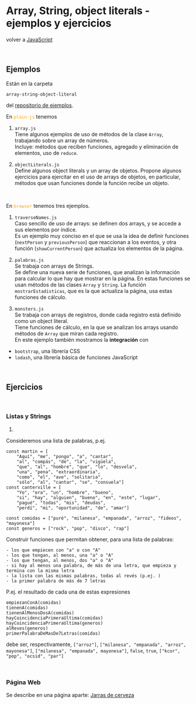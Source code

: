 # Array, String, object literals - ejemplos y ejercicios

volver a [JavaScript](./javascript-intro.md)

<br/>

## Ejemplos
Están en la carpeta 
```
array-string-object-literal
```
del [repositorio de ejemplos](https://github.com/obj2-material/javascript-dom).

En <span style="color: orange">`plain-js`</span> tenemos
1. `array.js`   
  Tiene algunos ejemplos de uso de métodos de la clase `Array`, trabajando sobre un array de números.  
  Incluye: métodos que reciben funciones, agregado y eliminación de elementos, uso de `reduce`.

2. `objectLiterals.js`  
  Define algunos object literals y un array de objetos.
  Propone algunos ejercicios para ejercitar en el uso de arrays de objetos, en particular, métodos que usan funciones donde la función recibe un objeto.

<br/>

En <span style="color: orange">`browser`</span> tenemos tres ejemplos.
1. `traverseNames.js`  
  Caso sencillo de uso de arrays: se definen dos arrays, y se accede a sus elementos por índice.  
  Es un ejemplo muy conciso en el que se usa la idea de definir funciones (`nextPerson` y `previousPerson`) que reaccionan a los eventos, y otra función (`showCurrentPerson`) que actualiza los elementos de la página.

2. `palabras.js`  
  Se trabaja con arrays de Strings.  
  Se define una nueva serie de funciones, que analizan la información para calcular lo que hay que mostrar en la página. 
  En estas funciones se usan métodos de las clases `Array` y `String`.
  La función `mostrarEstadisticas`, que es la que actualiza la página, usa estas funciones de cálculo.

3. `monsters.js`  
  Se trabaja con arrays de registros, donde cada registro está definido como un object literal.  
  Tiene funciones de cálculo, en la que se analizan los arrays usando métodos de `Array` que miran cada registro.  
  En este ejemplo también mostramos la **integración** con 
  - `bootstrap`, una librería CSS
  - `lodash`, una librería básica de funciones JavaScript
  
<br/>

## Ejercicios

<br/>

### Listas y Strings
1. 
  Consideremos una lista de palabras, p.ej.  

```
const martin = [
    "Aquí", "me", "pongo", "a", "cantar", 
    "al", "compás", "de", "la", "vigüela", 
    "que", "al", "hombre", "que", "lo", "desvela", 
    "una", "pena", "extraordinaria", 
    "como", "el", "ave", "solitaria", 
    "sólo", "al", "cantar", "se", "consuela"]
const canterville = [
    "Yo", "era", "un", "hombre", "bueno", 
    "si", "hay", "alguien", "bueno", "en", "este", "lugar", 
    "pagué", "todas", "mis", "deudas", 
    "perdí", "mi", "oportunidad", "de", "amar"]

const comidas = ["puré", "milanesa", "empanada", "arroz", "fideos", "mayonesa"]
const generos = ["rock", "pop", "disco", "rap"]
```

  Construir funciones que permitan obtener, para una lista de palabras:

    - los que empiecen con "a" o con "A"
    - los que tengan, al menos, una "a" o "A"
    - los que tengan, al menos, dos "a" o "A"
    - si hay al menos una palabra, de más de una letra, que empieza y termina con la misma letra
    - la lista con las mismas palabras, todas al revés (p.ej. )
    - la primer palabra de más de 7 letras

  P.ej. el resultado de cada una de estas expresiones  

```
empiezanConA(comidas)
tienenA(comidas)
tienenAlMenosDosA(comidas)
hayCoincidenciaPrimeraUltima(comidas)
hayCoincidenciaPrimeraUltima(generos)
alReves(generos)
primerPalabraDeMasDe7Letras(comidas)
```
  
  debe ser, respectivamente,
  `["arroz"]`,
  `["milanesa", "empanada", "arroz", mayonesa"]`,
  `["milanesa", "empanada", mayonesa"]`,
  `false`,
  `true`,
  `["kcor", "pop", "ocsid", "par"]`

  <br/>
  
<!--  
2. Construir una función que, dados una lista de números `ln` y un número `x`, devuelva una lista con dos listas, la primera con los elementos de `ln` que sean números menores o iguales a `x`, la segunda con los que sean mayores a `x`.  
  P.ej. `separarSegun([3,8,21,2,19,6,1,22,4],10)` debe devolver `[[3,8,2,6,1,4],[21,19,22]]`.
  <br/>
3. Construir una función que, dados una lista `lln` donde cada elemento es, a su vez, una lista de números, y un número `x`, devuelva una lista con las listas en `lln` donde está `x`.
  P.ej. `listasDondeEsta([[1,2,3],[4,8,13],[71,4,5,9],[2,5,6,1]],4)` debe devolver `[[4,8,13],[71,4,5,9]]`.
  <br/>
4. Construir la función `repetir(str,n)` que devuelve un String consistente en `n` copias del String `str`.
  P.ej. `repetir("pepo", 4)` debe devolver `"pepopepopepopepo"`.

<br/>

### Object literals
Considerar listas de registros de lluvia, con año, ciudad y milímetros caídos. P.ej.
```
let centroBuenosAires = [
    {year: 1902, city: 'Chas', mm: 822}, {year: 1903, city: 'Chas', mm: 901},
    {year: 1904, city: 'Chas', mm: 940}, 
    {year: 1902, city: 'Newton', mm: 749}, {year: 1903, city: 'Newton', mm: 748}, 
    {year: 1903, city: 'Villanueva', mm: 951}, {year: 1905, city: 'Villanueva', mm: 922},
    {year: 1902, city: 'Gral. Belgrano', mm: 883}
    ]
let misiones = [
    {year: 1902, city: 'Oberá', mm: 2304}, {year: 1903, city: 'Oberá', mm: 1891},
    {year: 1902, city: 'Andresito', mm: 1504}
]
```
Armar funciones que permitan, para una lista de registros de lluvia

  - cuánto llovió en un año en una ciudad.
    P.ej. `cuantoLlovioEn(centroBuenosAires, "Newton", 1903)` debe devolver `748`.
  - si hay al menos un registro de una ciudad.
    P.ej. `hayDatosDe(centroBuenosAires, "Jeppener")` y `hayDatosDe(centroBuenosAires, "Villanueva")` deben devolver `false` y `true` respectivamente.
  - los registros, con todos los datos, que correspondan a una cantidad de milímetros llovidos mayor a un número dado.  
    P.ej. `registrosQueExceden(centroBuenosAires, 930)` debe devolver  
    `[{year: 1904, city: 'Chas', mm: 940}, {year: 1903, city: 'Villanueva', mm: 951}]`.
  - cuánto llovió en total en una ciudad, sumando todos los años para los que hay registro.
    P.ej. `totalLluvias(centroBuenosAires,"Newton")` debe devolver `1497`.
  - si una ciudad está bien regada, o sea, tiene al menos dos registros, y en cada uno llovió al menos 900 mm. En `centroBuenosAires`, la única ciudad bien regada es Villanueva.
  - el registro (con todos los datos) con la mayor cantidad de lluvia. Para `centroBuenosAires`, es `{year: 1903, city: 'Villanueva', mm: 951}`.
  - para qué años hay registro en una ciudad. 
    P.ej. para `centroBuenosAires` debe devolver `[1902, 1903, 1904, 1905]` (en cualquier orden).
  - los registros de un año con ciudad y mm.
    P.ej., `registrosDelAnio(centroBuenosAires,1902)` tiene que devolver
  `[{city: 'Chas', mm: 822}, {city: 'Newton', mm: 749}, {city: 'Villanueva', mm: 951}]`.
  - (difícil) el resultado de agregar registros de una ciudad con este formato  
    `agregarRegistros(centroBuenosAires, "Ranchos", [{year: 1902, mm: 1041}, {year: 1903, mm: 1054}])`.  
    Tip: ver `Object.assign`.
  - (aún más difícil) lo mismo pero con este formato  
    `agregarRegistros(centroBuenosAires, "Ranchos", 1902, 1041, 1903, 1054)`  
    (alterna año y mm).
    Ver cantidad variable de argumentos.  
    Una variante más fácil es  
    `agregarRegistros(centroBuenosAires, "Ranchos", [1902, 1041, 1903, 1054])`.
-->

### Página Web
Se describe en una página aparte: [Jarras de cerveza](./jarras-de-cerveza.md)

  